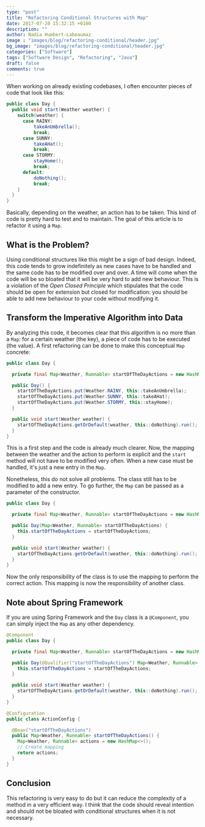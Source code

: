 ```yaml
---
type: "post"
title: "Refactoring Conditional Structures with Map"
date: 2017-07-20 15:32:15 +0100
description: ""
author: Nadia Humbert-Labeaumaz
image : "images/blog/refactoring-conditional/header.jpg"
bg_image: "images/blog/refactoring-conditional/header.jpg"
categories: ["Software"]
tags: ["Software Design", "Refactoring", "Java"]
draft: false
comments: true
---
```


When working on already existing codebases, I often encounter pieces of code that look like this:

```java
public class Day {
  public void start(Weather weather) {
    switch(weather) {
      case RAINY:
          takeAnUmbrella();
          break;
      case SUNNY:
          takeAHat();
          break;
      case STORMY:
          stayHome();
          break;
      default:
          doNothing();
          break;
    }
  }
}
```

Basically, depending on the weather, an action has to be taken. This kind of code is pretty hard to test and to maintain. The goal of this article is to refactor it using a `Map`.

<!-- more -->

## What is the Problem?

Using conditional structures like this might be a sign of bad design. Indeed, this code tends to grow indefinitely as new cases have to be handled and the same code has to be modified over and over. A time will come when the code will be so bloated that it will be very hard to add new behaviour. This is a violation of the _Open Closed Principle_ which stipulates that the code should be open for extension but closed for modification: you should be able to add new behaviour to your code without modifying it.

## Transform the Imperative Algorithm into Data

By analyzing this code, it becomes clear that this algorithm is no more than a `Map`: for a certain weather (the key), a piece of code has to be executed (the value). A first refactoring can be done to make this conceptual `Map` concrete:

```java
public class Day {

  private final Map<Weather, Runnable> startOfTheDayActions = new HashMap<>();

  public Day() {
    startOfTheDayActions.put(Weather.RAINY, this::takeAnUmbrella);
    startOfTheDayActions.put(Weather.SUNNY, this::takeAHat);
    startOfTheDayActions.put(Weather.STORMY, this::stayHome);
  }

  public void start(Weather weather) {
    startOfTheDayActions.getOrDefault(weather, this::doNothing).run();
  }
}
```

This is a first step and the code is already much clearer. Now, the mapping between the weather and the action to perform is explicit and the `start` method will not have to be modified very often. When a new case must be handled, it's just a new entry in the `Map`.

Nonetheless, this do not solve all problems. The class still has to be modified to add a new entry. To go further, the `Map` can be passed as a parameter of the constructor.

```java
public class Day {

  private final Map<Weather, Runnable> startOfTheDayActions = new HashMap<>();

  public Day(Map<Weather, Runnable> startOfTheDayActions) {
    this.startOfTheDayActions = startOfTheDayActions;
  }

  public void start(Weather weather) {
    startOfTheDayActions.getOrDefault(weather, this::doNothing).run();
  }
}
```

Now the only responsibility of the class is to use the mapping to perform the correct action. This mapping is now the responsibility of another class.

## Note about Spring Framework

If you are using Spring Framework and the `Day` class is a `@Component`, you can simply inject the `Map` as any other dependency.

```java
@Component
public class Day {

  private final Map<Weather, Runnable> startOfTheDayActions = new HashMap<>();

  public Day(@Qualifier("startOfTheDayActions") Map<Weather, Runnable> startOfTheDayActions) {
    this.startOfTheDayActions = startOfTheDayActions;
  }

  public void start(Weather weather) {
    startOfTheDayActions.getOrDefault(weather, this::doNothing).run();
  }
}
```

```java
@Configuration
public class ActionConfig {

  @Bean("startOfTheDayActions")
  public Map<Weather, Runnable> startOfTheDayActions() {
    Map<Weather, Runnable> actions = new HashMap<>();
    // Create mapping
    return actions;
  }
}
```

## Conclusion

This refactoring is very easy to do but it can reduce the complexity of a method in a very efficient way. I think that the code should reveal intention and should not be bloated with conditional structures when it is not necessary.
